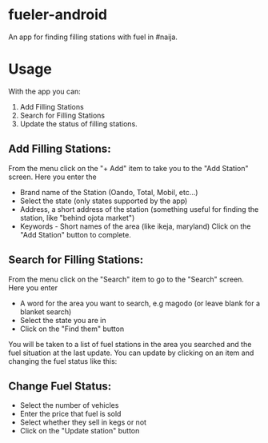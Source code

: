 # fueler-android

An app for finding filling stations with fuel in #naija.

Usage
=====

With the app you can:

1. Add Filling Stations
2. Search for Filling Stations
3. Update the status of filling stations.

Add Filling Stations:
------------------------

From the menu click on the "+ Add" item to take you to the "Add Station" screen.
Here you enter the 
- Brand name of the Station (Oando, Total, Mobil, etc...)
- Select the state (only states supported by the app)
- Address, a short address of the station (something useful for finding the station, like "behind ojota market")
- Keywords - Short names of the area (like ikeja, maryland)
Click on the "Add Station" button to complete.

Search for Filling Stations:
----------------------------

From the menu click on the "Search" item to go to the "Search" screen.
Here you enter
- A word for the area you want to search, e.g magodo (or leave blank for a blanket search)
- Select the state you are in
- Click on the "Find them" button

You will be taken to a list of fuel stations in the area you searched and the fuel situation at the last update.
You can update by clicking on an item and changing the fuel status like this:

Change Fuel Status:
-------------------

- Select the number of vehicles
- Enter the price that fuel is sold
- Select whether they sell in kegs or not
- Click on the "Update station" button
